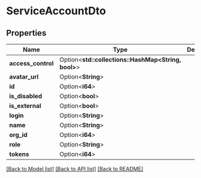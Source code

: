 # ServiceAccountDto

## Properties

Name | Type | Description | Notes
------------ | ------------- | ------------- | -------------
**access_control** | Option<**std::collections::HashMap<String, bool>**> |  | [optional]
**avatar_url** | Option<**String**> |  | [optional]
**id** | Option<**i64**> |  | [optional]
**is_disabled** | Option<**bool**> |  | [optional]
**is_external** | Option<**bool**> |  | [optional]
**login** | Option<**String**> |  | [optional]
**name** | Option<**String**> |  | [optional]
**org_id** | Option<**i64**> |  | [optional]
**role** | Option<**String**> |  | [optional]
**tokens** | Option<**i64**> |  | [optional]

[[Back to Model list]](../README.md#documentation-for-models) [[Back to API list]](../README.md#documentation-for-api-endpoints) [[Back to README]](../README.md)


